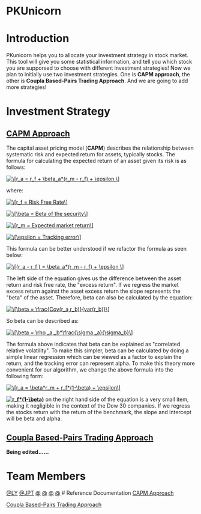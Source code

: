 PKUnicorn
=====================
# Introduction
PKunicorn helps you to allocate your investment strategy in stock market. This tool will give you some statistical information, and tell you which stock you are supporsed to choose with different investment strategies! Now we plan to initially use two investment strategies. One is **CAPM approach**, the other is **Coupla Based-Pairs Trading Approach**. And we are going to add more strategies!
# Investment Strategy
## [CAPM Approach](https://www.quantconnect.com/tutorials/strategy-library/capm-alpha-ranking-strategy-on-dow-30-companies#CAPM-Alpha-Ranking-Strategy-on-Dow-30-Companies-Algorithm) 
The capital asset pricing model (**CAPM**) describes the relationship between systematic risk and expected return for assets, typically stocks. The formula for calculating the expected return of an asset given its risk is as follows:

<a href="https://www.codecogs.com/eqnedit.php?latex=\[r_a&space;=&space;r_f&space;&plus;&space;\beta_a*(r_m&space;-&space;r_f)&space;&plus;&space;\epsilon&space;\]" target="_blank"><img src="https://latex.codecogs.com/gif.latex?\[r_a&space;=&space;r_f&space;&plus;&space;\beta_a*(r_m&space;-&space;r_f)&space;&plus;&space;\epsilon&space;\]" title="\[r_a = r_f + \beta_a*(r_m - r_f) + \epsilon \]" /></a>

where:

<a href="https://www.codecogs.com/eqnedit.php?latex=\[r_f&space;=&space;Risk&space;Free&space;Rate\]" target="_blank"><img src="https://latex.codecogs.com/gif.latex?\[r_f&space;=&space;Risk&space;Free&space;Rate\]" title="\[r_f = Risk Free Rate\]" /></a>

<a href="https://www.codecogs.com/eqnedit.php?latex=\[\beta&space;=&space;Beta&space;of&space;the&space;security\]" target="_blank"><img src="https://latex.codecogs.com/gif.latex?\[\beta&space;=&space;Beta&space;of&space;the&space;security\]" title="\[\beta = Beta of the security\]" /></a>

<a href="https://www.codecogs.com/eqnedit.php?latex=\[r_m&space;=&space;Expected&space;market&space;return\]" target="_blank"><img src="https://latex.codecogs.com/gif.latex?\[r_m&space;=&space;Expected&space;market&space;return\]" title="\[r_m = Expected market return\]" /></a>

<a href="https://www.codecogs.com/eqnedit.php?latex=\[\epsilon&space;=&space;Tracking&space;error\]" target="_blank"><img src="https://latex.codecogs.com/gif.latex?\[\epsilon&space;=&space;Tracking&space;error\]" title="\[\epsilon = Tracking error\]" /></a>


This formula can be better understood if we refactor the formula as seen below:

<a href="https://www.codecogs.com/eqnedit.php?latex=\[(r_a&space;-&space;r_f&space;)&space;=&space;\beta_a*(r_m&space;-&space;r_f)&space;&plus;&space;\epsilon&space;\]" target="_blank"><img src="https://latex.codecogs.com/gif.latex?\[(r_a&space;-&space;r_f&space;)&space;=&space;\beta_a*(r_m&space;-&space;r_f)&space;&plus;&space;\epsilon&space;\]" title="\[(r_a - r_f ) = \beta_a*(r_m - r_f) + \epsilon \]" /></a>

The left side of the equation gives us the difference between the asset return and risk free rate, the "excess return". If we regress the market excess return against the asset excess return the slope represents the "beta" of the asset. Therefore, beta can also be calculated by the equation:

<a href="https://www.codecogs.com/eqnedit.php?latex=\[\beta&space;=&space;\frac{Cov(r_a,r_b)}{var(r_b)}\]" target="_blank"><img src="https://latex.codecogs.com/gif.latex?\[\beta&space;=&space;\frac{Cov(r_a,r_b)}{var(r_b)}\]" title="\[\beta = \frac{Cov(r_a,r_b)}{var(r_b)}\]" /></a>

So beta can be described as:

<a href="https://www.codecogs.com/eqnedit.php?latex=\[\beta&space;=&space;\rho&space;_a,_b*\frac{\sigma&space;_a}{\sigma_b}\]" target="_blank"><img src="https://latex.codecogs.com/gif.latex?\[\beta&space;=&space;\rho&space;_a,_b*\frac{\sigma&space;_a}{\sigma_b}\]" title="\[\beta = \rho _a,_b*\frac{\sigma _a}{\sigma_b}\]" /></a>

The formula above indicates that beta can be explained as "correlated relative volatility". To make this simpler, beta can be calculated by doing a simple linear regression which can be viewed as a factor to explain the return, and the tracking error can represent alpha. To make this theory more convenient for our algorithm, we change the above formula into the following form:

<a href="https://www.codecogs.com/eqnedit.php?latex=\[r_a&space;=&space;\beta*r_m&space;&plus;&space;r_f*(1-\beta)&space;&plus;&space;\epsilon\]" target="_blank"><img src="https://latex.codecogs.com/gif.latex?\[r_a&space;=&space;\beta*r_m&space;&plus;&space;r_f*(1-\beta)&space;&plus;&space;\epsilon\]" title="\[r_a = \beta*r_m + r_f*(1-\beta) + \epsilon\]" /></a>

**<a href="https://www.codecogs.com/eqnedit.php?latex=r_f*(1-\beta)" target="_blank"><img src="https://latex.codecogs.com/gif.latex?r_f*(1-\beta)" title="r_f*(1-\beta)" /></a>** on the right hand side of the equation is a very small item, making it negligible in the context of the Dow 30 companies. If we regress the stocks return with the return of the benchmark, the slope and intercept will be beta and alpha.
## [Coupla Based-Pairs Trading Approach](https://www.quantconnect.com/tutorials/strategy-library/pairs-trading-copula-vs-cointegration)
**Being edited......**
# Team Members
[@LY](https://github.com/PerfectBlue-ly)   [@JPT](https://github.com/brycejpt)   [@]()   [@]()   [@]()   [@]() # Reference Documentation
[CAPM Approach](https://www.quantconnect.com/tutorials/strategy-library/capm-alpha-ranking-strategy-on-dow-30-companies#CAPM-Alpha-Ranking-Strategy-on-Dow-30-Companies-Algorithm) 

[Coupla Based-Pairs Trading Approach](https://www.quantconnect.com/tutorials/strategy-library/pairs-trading-copula-vs-cointegration)
